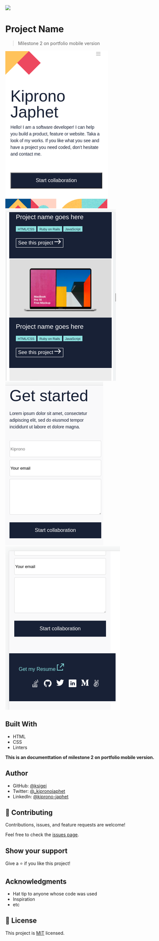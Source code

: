 ![](https://img.shields.io/badge/Microverse-blueviolet)

# Project Name

> Milestone 2 on portfolio mobile version

![screenshot](./images/screenshot.png)
![screenshot](./images/screenshot1.png)
![screenshot](./images/contact-scrn.png)
![screenshot](./images/footer-scrn.png)


## Built With

- HTML
- CSS
- Linters

**This is an documenttation of milestone 2 on portfolio mobile version.**

## Author

- GitHub: [@ksigei](https://github.com/ksigei)
- Twitter: [@_kipronojaphet](https://twitter.com/@_kipronojaphet)
- LinkedIn: [@kiprono-japhet](https://www.linkedin.com/in/kiprono-japhet-85aab1220)

## 🤝 Contributing

Contributions, issues, and feature requests are welcome!

Feel free to check the [issues page](../../issues/).

## Show your support

Give a ⭐️ if you like this project!

## Acknowledgments

- Hat tip to anyone whose code was used
- Inspiration
- etc

## 📝 License

This project is [MIT](./MIT.md) licensed.